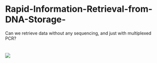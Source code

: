 # Rapid-Information-Retrieval-from-DNA-Storage-
 Can we retrieve data without any sequencing, and just with multiplexed PCR? 

<h1><img src="excel_to_image3.png"
></h1>
